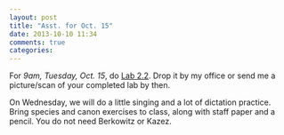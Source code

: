 ```yaml
---
layout: post
title: "Asst. for Oct. 15"
date: 2013-10-10 11:34
comments: true
categories: 
---
```


For *9am, Tuesday, Oct. 15*, do [Lab 2.2](http://www.colorado.edu/music/courses/musc1121/2_2/index.html). Drop it by my office or send me a picture/scan of your completed lab by then.

On Wednesday, we will do a little singing and a lot of dictation practice. Bring species and canon exercises to class, along with staff paper and a pencil. You do not need Berkowitz or Kazez.